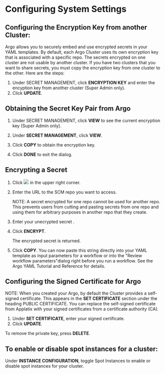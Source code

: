 # Configuring System Settings

## Configuring the Encryption Key from another Cluster:

<span class="GeneralApplatix Platform Name">Argo</span> allows you to securely embed and use encrypted secrets in your YAML templates. By default, each <span class="NewSetApplatix Cluster">Argo Cluster</span> uses its own encryption key that is associated with a specific repo. The secrets encrypted on one cluster are not usable by another cluster. If you have two clusters that you want to share secrets, you must copy the encryption key from one cluster to the other. Here are the steps:

1.  Under SECRET MANAGEMENT, click **ENCRYPTION KEY** and enter the encyption key from another cluster (Super Admin only).
2.  Click **UPDATE**.

## Obtaining the Secret Key Pair from <span class="GeneralApplatix Platform Name">Argo</span>

1.  Under SECRET MANAGEMENT, click **VIEW** to see the current encryption key (Super Admin only).

2.  Under **SECRET MANAGEMENT**, click **VIEW**.

3.  Click **COPY** to obtain the encryption key.
4.  Click **DONE** to exit the dialog.

## Encrypting a Secret

1.  Click ![](../docs/images/configurations_manage_system_settings_encryptiontool_icon.png) in the upper right corner.

2.  Enter the URL to the SCM repo you want to access.

    NOTE: A secret encrypted for one repo cannot be used for another repo. This prevents users from cutting and pasting secrets from one repo and using them for arbitrary purposes in another repo that they create.

3.  Enter your unecrypted secret .
4.  Click **ENCRYPT**.

    The encrypted secret is returned.

5.  Click **COPY**. You can now paste this string directly into your <span class="GeneralYAML template">YAML template</span> as input parameters for a workflow or into the "Review workflow parameters"dialog right before you run a workflow. See the <span class="GeneralYAML Tutorial">Argo YAML Tutorial and Reference</span> for details.

## Configuring the Signed Certificate for <span class="GeneralApplatix Platform Name">Argo</span>

NOTE: When you created your <span class="GeneralKubernetes Cluster with Argo">Argo</span>, by default the Cluster provides a self-signed certificate. This appears in the **SET CERTIFICATE** section under the heading PUBLIC CERTIFICATE. You can replace the self-signed certificate from Applatix with your signed certificates from a certificate authority (CA).

1.  Under **SET CERTIFICATE**, enter your signed certificate.
2.  Click **UPDATE**.

To remove the private key, press **DELETE**.

## To enable or disable spot instances for a cluster:

Under **INSTANCE CONFIGURATION**, toggle <span class="UI_element">Spot Instances</span> to enable or disable spot instances for your cluster.